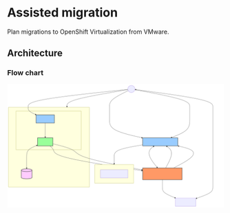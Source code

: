 # Assisted migration
Plan migrations to OpenShift Virtualization from VMware.

## Architecture

### Flow chart
![Flow Diagram](doc/img/flow.svg)
